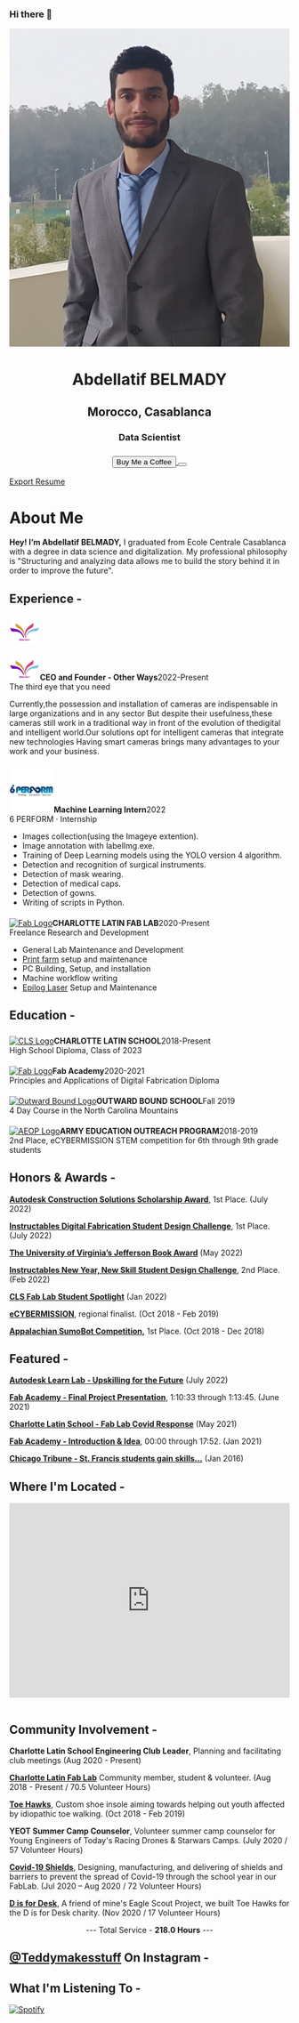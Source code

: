 ### Hi there 👋

<!--
**abdellatif-belmady/abdellatif-belmady** is a ✨ _special_ ✨ repository because its `README.md` (this file) appears on your GitHub profile.

Here are some ideas to get you started:

- 🔭 I’m currently working on ...
- 🌱 I’m currently learning ...
- 👯 I’m looking to collaborate on ...
- 🤔 I’m looking for help with ...
- 💬 Ask me about ...
- 📫 How to reach me: ...
- 😄 Pronouns: ...
- ⚡ Fun fact: ...
-->



<link rel="stylesheet" href="assets/css/about.css">
<link rel="stylesheet" href="assets/css/extra.css">

<!-- <script src="https://kit.fontawesome.com/79ff35ecec.js" crossorigin="anonymous"></script> -->

<div class="stuff">
  <div class="sidebarparent">
    <div class="sidebar">
     <center>
     <p><img src="assets/images/photo.jpg" alt="Profile Picture" class="profilepic"></p>
      <h1>Abdellatif BELMADY</h1>
      <h2>Morocco, Casablanca</h2>
      <h3>Data Scientist<h3>
      <div class="socials">
       <a href="https://www.linkedin.com/in/abdellatif-belmady-ab999a133/" class="ln" style=" color: inherit;" title="Linked In - Abdellatif BELMADY"><i class="fab fa-linkedin"></i></a>
       <a href="https://github.com/abdellatif-belmady" class="git" style=" color: inherit;" title="Github - Abdellatif-belmady"><i class="fab fa-github"></i></a>
       <a href="https://www.instagram.com/abdellatifbelmady/?hl=fr" class="insta" style=" color: inherit;" title="Instagram - abdellatifbelmady"><i class="fa fa-instagram"></i></a>
       <a href="https://twitter.com/AbdellatifBELM" class="twitter" style=" color: inherit;" title="Twitter - @AbdellatifBELM"><i class="fa fa-twitter"></i></a>
       <a href="https://web.facebook.com/abdellatif.belmady/" class="ln" style=" color: inherit;" title="Facebook - Abdellatif BELMADY"><i class="fab fa-facebook"></i></a>
       <a href="https://www.spotify.com/ma-fr/account/overview/?utm_source=spotify&utm_medium=menu&utm_campaign=your_account" class="spotify" style=" color: inherit;" title="Spotify - Abdellatif BELMADY"><i class="fab fa-spotify"></i></a>
       <a href="mailto:<abdellatif.belmady@gmail.com>" class="email" style=" color: inherit;" title="Email - abdellatif.belmady@gmail.com"><i class="fas fa-paper-plane"></i></a>
      </div>
      <a href="https://www.buymeacoffee.com/abdellatife" style=" color: inherit;">
        <button class="coffeelarge" title="Buy Me a Coffee :)"><i class="fas fa-coffee"></i> Buy Me a Coffee</button>
        <button class="coffeesmall" title="Buy Me a Coffee :)"><i class="fas fa-coffee"></i></button>
      </a>
     </center>
    </div>
  </div>
  <div class="stuff__container">
    <div class="stuff__content">
     <span class="resume" style=" color: inherit;"><a href="https://drive.google.com/file/d/1p_1YsjjlWAc7FWTrR3HKoJFbE7OdHC8S/view?usp=share_link">Export Resume <i class="far fa-file-alt"></i></a></span><h1>About Me</h1>
      <div class="underline"></div>
      <p><strong>Hey! I’m Abdellatif BELMADY,</strong> I graduated from Ecole Centrale Casablanca with a degree in data science and digitalization. My professional philosophy is "Structuring and analyzing data allows me to build the story behind it in order to improve the future".</p>
     <h2><i class="fas fa-briefcase"></i> Experience -</h2>
     <img src="assets/images/logo_png.png" alt="Other Ways Logo" class="logo" style="width:55px;margin-top: 6px;"><p><a href="https://www.linkedin.com/company/other-ways25/"><img src="assets/images/logo_png.png" alt="Other Ways Logo" class="logo" style="width:55px;margin-top: 6px;"></a><strong>CEO and Founder - Other Ways</strong><span class="date" style=" color: inherit;">2022-Present</span><br>The third eye that you need</p>
      <p>Currently,the possession and installation of cameras are indispensable in large organizations and in any sector But despite their usefulness,these cameras still work in a traditional way in front of the evolution of thedigital and intelligent world.Our solutions opt for intelligent cameras that integrate new technologies Having smart cameras brings many advantages to your work and your business.
      </p>
      <p><a href="https://www.linkedin.com/company/6-perform/about/"><img src="assets/images/perform.jpg" alt="Perform 6 Logo" class="logo" style="width:80px;margin-top: 8px;"></a><strong>Machine Learning Intern</strong><span class="date" style=" color: inherit;">2022</span><br>6 PERFORM · Internship</p>
      <ul>
        <li>Images collection(using the Imageye extention). 
        <li>Image annotation with labelImg.exe. 
        <li>Training of Deep Learning models using the YOLO version 4 algorithm. 
        <li>Detection and recognition of surgical instruments. 
        <li>Detection of mask wearing. 
        <li>Detection of medical caps. 
        <li>Detection of gowns. 
        <li>Writing of scripts in Python. 
        </li>
      </ul>
      <p><a href="https://www.charlottelatin.org/academics/steam"><img src="https://teddywarner.org/images/About/fablogo.png" alt="Fab Logo" class="logo" style="width:38px;margin-top: 6px;"></a><strong>CHARLOTTE LATIN FAB LAB</strong><span class="date" style=" color: inherit;">2020-Present</span><br>Freelance Research and Development</p>
      <ul>
      <li>General Lab Maintenance and Development
      <li><a href="https://teddywarner.org/images/Octoprint/laboctoprint.jpg">Print farm</a> setup and maintenance
      <li>PC Building, Setup, and installation
      <li>Machine workflow writing
      <li><a href="https://teddywarner.org/Machine-Profiles/FusionPro48/">Epilog Laser</a> Setup and Maintenance
      </li>
      </ul>
     <h2><i class="fas fa-graduation-cap"></i> Education -</h2>
      <p><a href="https://www.charlottelatin.org"><img src="https://teddywarner.org/images/About/latin.png" alt="CLS Logo" class="logo" style="margin-top: 7px;width:70px;"></a><strong>CHARLOTTE LATIN SCHOOL</strong><span class="date" style=" color: inherit;">2018-Present</span><br>High School Diploma, Class of 2023</p>
      <p><a href="https://fabacademy.org/"><img src="https://teddywarner.org/images/About/fablogo.png" alt="Fab Logo" class="logo" style="width:38px;margin-top: 6px;"></a><strong>Fab Academy</strong><span class="date" style=" color: inherit;">2020-2021</span><br>Principles and Applications of Digital Fabrication Diploma</p>
      <p><a href="https://www.outwardbound.org/about-us/schools/north-carolina-outward-bound-school/"><img src="https://teddywarner.org/images/About/ob.png" alt="Outward Bound Logo" class="logo" style="width:38px;margin-top: 6px;"></a><strong>OUTWARD BOUND SCHOOL</strong><span class="date" style=" color: inherit;">Fall 2019</span><br>4 Day Course in the North Carolina Mountains</p>
      <p><a href="https://www.ecybermission.com/"><img src="https://teddywarner.org/images/About/AEOP.png" alt="AEOP Logo" class="logo" style="width:65px;margin-top: 6px;"></a><strong>ARMY EDUCATION OUTREACH PROGRAM</strong><span class="date" style=" color: inherit;">2018-2019</span><br>2nd Place, eCYBERMISSION STEM competition for 6th through 9th grade students</p>
     <h2><i class="fas fa-award"></i> Honors & Awards -</h2>
      <p>
        <strong><a href="https://www.instructables.com/contest/makeitmodular2022/">Autodesk Construction Solutions Scholarship Award</a></strong>, 1st Place. (July 2022)
      </p>
      <p>
        <strong><a href="https://www.instructables.com/contest/digifab2022/">Instructables Digital Fabrication Student Design Challenge</a></strong>, 1st Place. (July 2022)
      </p>
      <p>
        <strong><a href="https://engagement.virginia.edu/clubs/signature-initiatives/jefferson-book-awards">The University of Virginia’s Jefferson Book Award</a></strong> (May 2022)
      </p>
      <p>
        <strong><a href="https://www.instructables.com/contest/SDnewyear/">Instructables New Year, New Skill Student Design Challenge</a></strong>, 2nd Place. (Feb 2022)
      </p>
      <p>
        <strong><a href="https://www.instagram.com/p/CYboI6zrTs8/?utm_medium=copy_link">CLS Fab Lab Student Spotlight</a></strong> (Jan 2022)
      </p>
      <p>
        <strong><a href="https://www.ecybermission.com/">eCYBERMISSION</a></strong>, regional finalist. (Oct 2018 - Feb 2019)
      </p>
      <p>
        <strong><a href="http://www.appstate.edu/~marlandes/sumo/sumosumo.html">Appalachian SumoBot Competition,</a></strong> 1st Place. (Oct 2018 - Dec 2018)
      </p>
     <h2><i class="fas fa-address-card"></i> Featured -</h2>
      <p>
        <strong><a href="https://blogs.autodesk.com/learn-lab/2022/07/20/upskilling-for-the-future-with-instructables-student-design-challenges/">Autodesk Learn Lab - Upskilling for the Future</a></strong> (July 2022)
      </p>
      <p>
        <strong><a href="https://vimeo.com/563923609#t=4233s">Fab Academy - Final Project Presentation</a></strong>, 1:10:33 through 1:13:45. (June 2021)
      </p>
      <p>
        <strong><a href="https://www.instagram.com/p/COdXD7fJ5Zl/?">Charlotte Latin School -  Fab Lab Covid Response</a></strong> (May 2021)
      </p>
      <p>
        <strong><a href="https://vimeo.com/510901917">Fab Academy - Introduction & Idea</a></strong>, 00:00 through 17:52. (Jan 2021)
      </p>
      <p>
        <strong><a href="https://www.chicagotribune.com/suburbs/wilmette/ct-wml-st-francis-underwater-robotics-tl-0107-20160104-story.html">Chicago Tribune - St. Francis students gain skills...</a></strong> (Jan 2016)
      </p>
     <h2><i class="fas fa-map-marker-alt"></i> Where I'm Located -</h2>
      <center>
        <iframe width="100%" height="350" style="margin-bottom: 12px; border:0 " loading="lazy" allowfullscreen src="https://www.google.com/maps/embed/v1/place?q=place_id:ChIJgRo4_MQfVIgRZNFDv-ZQRog&key=AIzaSyAvEiiuu4x7x8z9fQz31hkuRNY1yCJzRq0"></iframe> 
      </center>
     <h2><i class="fas fa-city"></i> Community Involvement -</h2>
      <p>
        <strong>Charlotte Latin School Engineering Club Leader</strong>, Planning and facilitating club meetings (Aug 2020 - Present)
      </p>
      <p>
        <strong><a href="https://fabacademy.org/2021/labs/charlotte/">Charlotte Latin Fab Lab</a></strong> Community member, student & volunteer. (Aug 2018 - Present / 70.5 Volunteer Hours)
      </p>
      <p>
        <strong><a href="https://sites.google.com/charlottelatin.net/toe-hawking/home">Toe Hawks</a></strong>, Custom shoe insole aiming towards helping out youth affected by idiopathic toe walking. (Oct 2018 - Feb 2019)
      </p>
      <p>
        <strong>YEOT Summer Camp Counselor</strong>, Volunteer summer camp counselor for Young Engineers of Today's Racing Drones & Starwars Camps. (July 2020 / 57 Volunteer Hours) 
      </p>
      <p>
        <strong><a href="https://www.instagram.com/p/COdXD7fJ5Zl/?">Covid-19 Shields</a></strong>, Designing, manufacturing, and delivering of shields and barriers to prevent the spread of Covid-19 through the school year in our FabLab. (Jul 2020 – Aug 2020 / 72 Volunteer Hours)
      </p>
      <p>
        <strong><a href="https://photos.app.goo.gl/kWnrCmx1bZPvqDK29">D is for Desk</a></strong>, A friend of mine's Eagle Scout Project, we built Toe Hawks for the D is for Desk charity. (Nov 2020 / 17 Volunteer Hours) 
      </p>
      <center>
       <p>--- Total Service - <strong>218.0 Hours</strong> ---</p>
      </center>
      <p>
     <h2><a href="https://www.instagram.com/teddymakesstuff/">@Teddymakesstuff</a> On <i class="fa fa-instagram"></i> <span class="instatext">Instagram</span> -</h2>
      <center class="instafeed">
        <span class="instalight">
          <div data-mc-src="d8c73608-fcc8-4290-8302-9ada8c38e0f5#instagram"></div>
          <script src="https://cdn2.woxo.tech/a.js#624e1b157fd2b900217e7b0d" async data-usrc></script>
        </span>
        <span class="instadark">
          <div data-mc-src="5e60f977-523e-4cdd-82b3-56e287242388#instagram"></div>   
          <script src="https://cdn2.woxo.tech/a.js#624e1b157fd2b900217e7b0d" async data-usrc></script>
        </span>
      </center>
     <h2><i class="fas fa-headphones-alt"></i> What I'm Listening To -</h2>
      <p class="music">
       <a href="https://open.spotify.com/user/mskz5e4dyzv4cb4kkn73iipq0?si=5eba25ddc4f74313">
        <img src="https://novatorem-oqoqm52ci-twarner491.vercel.app/api/spotify" alt="Spotify">
       </a>
    </div>
  </div>
</div>